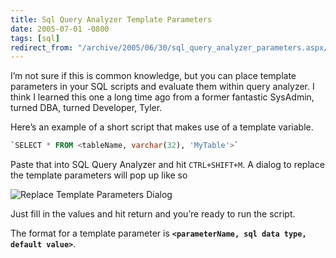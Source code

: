 ```yaml
---
title: Sql Query Analyzer Template Parameters
date: 2005-07-01 -0800
tags: [sql]
redirect_from: "/archive/2005/06/30/sql_query_analyzer_parameters.aspx/"
---
```


I’m not sure if this is common knowledge, but you can place template
parameters in your SQL scripts and evaluate them within query analyzer.
I think I learned this one a long time ago from a former fantastic
SysAdmin, turned DBA, turned Developer, Tyler.

Here’s an example of a short script that makes use of a template
variable.

```sql
`SELECT * FROM <tableName, varchar(32), 'MyTable'>`
```

Paste that into SQL Query Analyzer and hit `CTRL+SHIFT+M`. A dialog to
replace the template parameters will pop up like so

![Replace Template Parameters
Dialog](https://haacked.com/images/ReplaceTemplateParameters.jpg)

Just fill in the values and hit return and you’re ready to run the
script.

The format for a template parameter is
**`<parameterName, sql data type, default value>`**.

